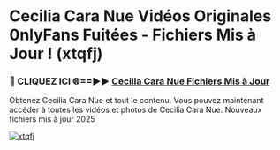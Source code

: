 # Cecilia Cara Nue Vidéos Originales 0nlyFans Fuitées - Fichiers Mis à Jour ! (xtqfj)

<h3>🔴 CLIQUEZ ICI 🌐==►► <a href="https://tinyurl.com/2pmr4ezf" rel="nofollow">Cecilia Cara Nue Fichiers Mis à Jour</a></h3>

Obtenez Cecilia Cara Nue et tout le contenu. Vous pouvez maintenant accéder à toutes les vidéos et photos de Cecilia Cara Nue. Nouveaux fichiers mis à jour 2025

[![xtqfj](https://i.imgur.com/6SNvagu.gif)](https://tinyurl.com/2pmr4ezf)
